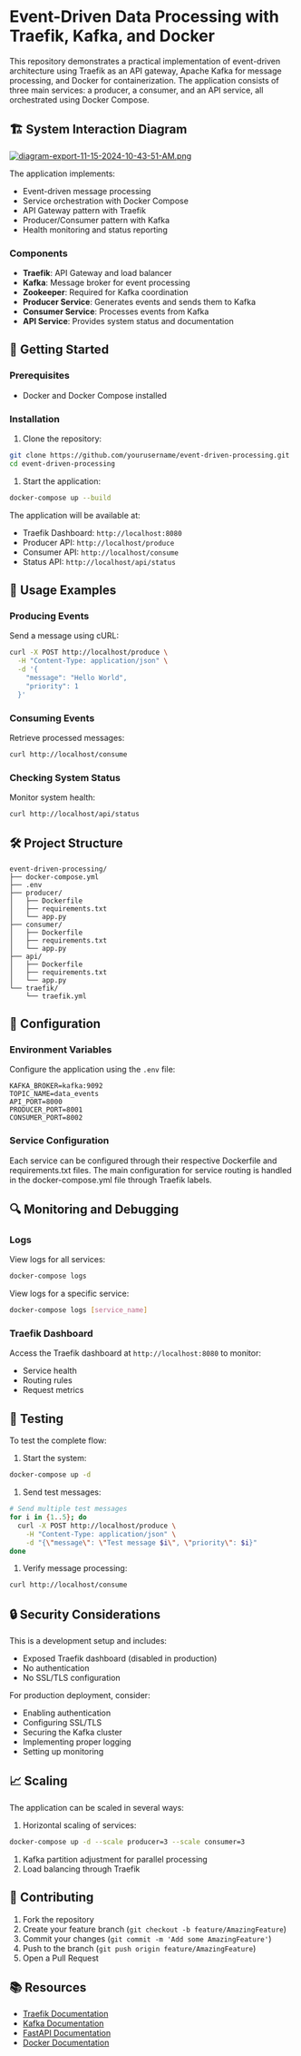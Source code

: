 # Event-Driven Data Processing with Traefik, Kafka, and Docker

This repository demonstrates a practical implementation of event-driven architecture using Traefik as an API gateway, Apache Kafka for message processing, and Docker for containerization. The application consists of three main services: a producer, a consumer, and an API service, all orchestrated using Docker Compose.

## 🏗️ System Interaction Diagram

[![diagram-export-11-15-2024-10-43-51-AM.png](https://i.postimg.cc/9M2rMFnX/diagram-export-11-15-2024-10-43-51-AM.png)](https://postimg.cc/DWC2pFhR)

The application implements:

- Event-driven message processing
- Service orchestration with Docker Compose
- API Gateway pattern with Traefik
- Producer/Consumer pattern with Kafka
- Health monitoring and status reporting

### Components

- **Traefik**: API Gateway and load balancer
- **Kafka**: Message broker for event processing
- **Zookeeper**: Required for Kafka coordination
- **Producer Service**: Generates events and sends them to Kafka
- **Consumer Service**: Processes events from Kafka
- **API Service**: Provides system status and documentation

## 🚀 Getting Started

### Prerequisites

- Docker and Docker Compose installed

### Installation

1. Clone the repository:

```bash
git clone https://github.com/yourusername/event-driven-processing.git
cd event-driven-processing
```

1. Start the application:

```bash
docker-compose up --build
```

The application will be available at:

- Traefik Dashboard: `http://localhost:8080`
- Producer API: `http://localhost/produce`
- Consumer API: `http://localhost/consume`
- Status API: `http://localhost/api/status`

## 📝 Usage Examples

### Producing Events

Send a message using cURL:

```bash
curl -X POST http://localhost/produce \
  -H "Content-Type: application/json" \
  -d '{
    "message": "Hello World",
    "priority": 1
  }'
```

### Consuming Events

Retrieve processed messages:

```bash
curl http://localhost/consume
```

### Checking System Status

Monitor system health:

```bash
curl http://localhost/api/status
```

## 🛠️ Project Structure

```plaintext
event-driven-processing/
├── docker-compose.yml
├── .env
├── producer/
│   ├── Dockerfile
│   ├── requirements.txt
│   └── app.py
├── consumer/
│   ├── Dockerfile
│   ├── requirements.txt
│   └── app.py
├── api/
│   ├── Dockerfile
│   ├── requirements.txt
│   └── app.py
└── traefik/
    └── traefik.yml
```

## 🔧 Configuration

### Environment Variables

Configure the application using the `.env` file:

```plaintext
KAFKA_BROKER=kafka:9092
TOPIC_NAME=data_events
API_PORT=8000
PRODUCER_PORT=8001
CONSUMER_PORT=8002
```

### Service Configuration

Each service can be configured through their respective Dockerfile and requirements.txt files. The main configuration for service routing is handled in the docker-compose.yml file through Traefik labels.

## 🔍 Monitoring and Debugging

### Logs

View logs for all services:

```bash
docker-compose logs
```

View logs for a specific service:

```bash
docker-compose logs [service_name]
```

### Traefik Dashboard

Access the Traefik dashboard at `http://localhost:8080` to monitor:

- Service health
- Routing rules
- Request metrics

## 🧪 Testing

To test the complete flow:

1. Start the system:

```bash
docker-compose up -d
```

1. Send test messages:

```bash
# Send multiple test messages
for i in {1..5}; do
  curl -X POST http://localhost/produce \
    -H "Content-Type: application/json" \
    -d "{\"message\": \"Test message $i\", \"priority\": $i}"
done
```

1. Verify message processing:

```bash
curl http://localhost/consume
```

## 🔒 Security Considerations

This is a development setup and includes:

- Exposed Traefik dashboard (disabled in production)
- No authentication
- No SSL/TLS configuration

For production deployment, consider:

- Enabling authentication
- Configuring SSL/TLS
- Securing the Kafka cluster
- Implementing proper logging
- Setting up monitoring

## 📈 Scaling

The application can be scaled in several ways:

1. Horizontal scaling of services:

```bash
docker-compose up -d --scale producer=3 --scale consumer=3
```

1. Kafka partition adjustment for parallel processing
2. Load balancing through Traefik

## 🤝 Contributing

1. Fork the repository
2. Create your feature branch (`git checkout -b feature/AmazingFeature`)
3. Commit your changes (`git commit -m 'Add some AmazingFeature'`)
4. Push to the branch (`git push origin feature/AmazingFeature`)
5. Open a Pull Request

## 📚 Resources

- [Traefik Documentation](https://doc.traefik.io/traefik/)
- [Kafka Documentation](https://kafka.apache.org/documentation/)
- [FastAPI Documentation](https://fastapi.tiangolo.com/)
- [Docker Documentation](https://docs.docker.com/)
